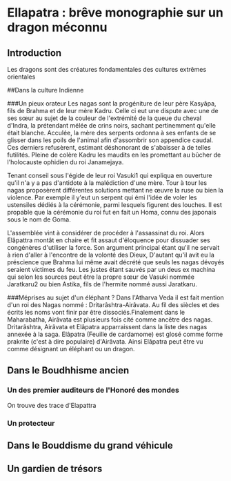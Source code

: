 # Ellapatra : brêve monographie sur un dragon méconnu

## Introduction
Les dragons sont des créatures fondamentales des cultures extrêmes orientales

##Dans la culture Indienne

###Un pieux orateur
Les nagas sont la progéniture de leur père Kasyâpa, fils de Brahma et
de leur mère Kadru. Celle ci eut une dispute avec une de ses sœur au
sujet de la couleur de l'extrémité de la queue du cheval d'Indra, la
prétendant mélée de crins noirs, sachant pertinemment qu'elle était
blanche. Acculée, la mère des serpents ordonna à ses enfants de se
glisser dans les poils de l'animal afin d'assombrir son appendice
caudal. Ces derniers refusèrent, estimant déshonorant de s'abaisser à
de telles futilités. Pleine de colère Kadru les maudits en les
promettant au bûcher de l'holocauste ophidien du roi Janamejaya.

Tenant conseil sous l'égide de leur roi Vasuki1 qui expliqua en
ouverture qu'il n'a y a pas d'antidote à la malédiction d'une mère.
Tour à tour les nagas proposèrent différentes solutions mettant ne
œuvre la ruse ou bien la violence. Par exemple il y'eut un serpent qui
émi l'idée de voler les ustensiles dédiés à la cérémonie, parmi
lesquels figurent des louches. Il est propable que la cérémonie du roi
fut en fait un Homa, connu des japonais sous le nom de Goma.

L'assemblée vint à considérer de procéder à l'assassinat du roi. Alors
Elâpattra montât en chaire et fit assaut d'éloquence pour dissuader
ses congénères d'utiliser la force. Son argument principal étant qu'il
ne servait à rien d'aller à l'encontre de la volonté des Dieux,
D'autant qu'il avit eu la préscience que Brahma lui même avait décrété
que seuls les nagas dévoyés seraient victimes du feu. Les justes étant
sauvés par un deus ex machina qui selon les sources peut être la
propre sœur de Vasuki nommée Jaratkaru2 ou bien Astika, fils de
l'hermite nommé aussi  Jaratkaru.

###Méprises au sujet d'un éléphant ?
Dans l'Atharva Veda il est fait mention d'un roi des Nagas nommé :
Dritarâshtra-Airâvata. Au fil des siècles et des écrits les noms vont
finir par être dissociés.Finalement dans le Maharabatha, Airâvata est
plusieurs fois cité comme ancêtre des nagas. Dritarâshtra, Airâvata et
Elâpatra apparraissent dans la liste des nagas annexée à la saga.
Elâpatra (Feuille de cardamome) est glosé comme forme prakrite (c'est
à dire populaire) d'Airâvata.
Ainsi Elâpatra peut être vu comme désignant un éléphant ou un dragon.
## Dans le Boudhhisme ancien
### Un des premier auditeurs de l'Honoré des mondes
On trouve des trace d'Elapattra
### Un protecteur
## Dans le Bouddisme du grand véhicule
## Un gardien de trésors

	
